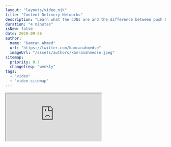 ```yaml
---
layout: "layouts/video.njk"
title: "Content Delivery Networks"
description: "Learn what the CDNs are and the difference between push CDN vs pull CDN."
duration: "4 minutes"
isNew: false
date: 2020-09-26
author:
  name: "Kamran Ahmed"
  url: "https://twitter.com/kamranahmedse"
  imageUrl: "/assets/authors/kamranahmedse.jpeg"
sitemap:
  priority: 0.7
  changefreq: "weekly"
tags:
  - "video"
  - "video-sitemap"
---
```


<iframe class="w-full aspect-video mb-5" src="https://www.youtube.com/embed/6DXEPcXKQNY" title="Content Delivery Networks"></iframe>